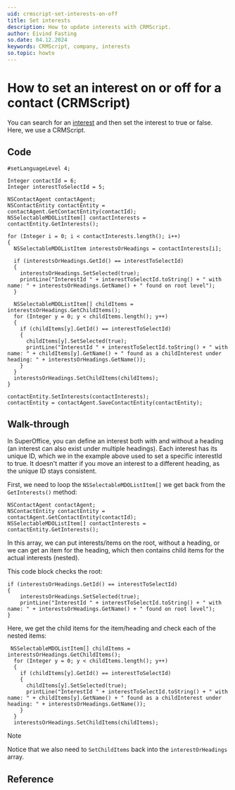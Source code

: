 ```yaml
---
uid: crmscript-set-interests-on-off
title: Set interests
description: How to update interests with CRMScript.
author: Eivind Fasting
so.date: 04.12.2024
keywords: CRMScript, company, interests
so.topic: howto
---
```


# How to set an interest on or off for a contact (CRMScript)

You can search for an [interest][1] and then set the interest to true or false. Here, we use a CRMScript.

## Code

```crmscript
#setLanguageLevel 4;

Integer contactId = 6;
Integer interestToSelectId = 5;

NSContactAgent contactAgent;
NSContactEntity contactEntity = contactAgent.GetContactEntity(contactId);
NSSelectableMDOListItem[] contactInterests = contactEntity.GetInterests();

for (Integer i = 0; i < contactInterests.length(); i++)
{
  NSSelectableMDOListItem interestsOrHeadings = contactInterests[i];

  if (interestsOrHeadings.GetId() == interestToSelectId)
  {
    interestsOrHeadings.SetSelected(true);
    printLine("InterestId " + interestToSelectId.toString() + " with name: " + interestsOrHeadings.GetName() + " found on root level");
  }

  NSSelectableMDOListItem[] childItems = interestsOrHeadings.GetChildItems();
  for (Integer y = 0; y < childItems.length(); y++) 
  {
    if (childItems[y].GetId() == interestToSelectId)
    {
      childItems[y].SetSelected(true);
      printLine("InterestId " + interestToSelectId.toString() + " with name: " + childItems[y].GetName() + " found as a childInterest under heading: " + interestsOrHeadings.GetName());
    }
  }
  interestsOrHeadings.SetChildItems(childItems);
}

contactEntity.SetInterests(contactInterests);
contactEntity = contactAgent.SaveContactEntity(contactEntity);
```

## Walk-through

In SuperOffice, you can define an interest both with and without a heading (an interest can also exist under multiple headings).
Each interest has its unique ID, which we in the example above used to set a specific interestId to true. It doesn't matter if you move an interest to a different heading, as the unique ID stays consistent.

First, we need to loop the `NSSelectableMDOListItem[]` we get back from the `GetInterests()` method:

```crmscript
NSContactAgent contactAgent;
NSContactEntity contactEntity = contactAgent.GetContactEntity(contactId);
NSSelectableMDOListItem[] contactInterests = contactEntity.GetInterests();
```

In this array, we can put interests/items on the root, without a heading, or we can get an item for the heading, which then contains child items for the actual interests (nested).

This code block checks the root:

```crmscript
if (interestsOrHeadings.GetId() == interestToSelectId)
{
    interestsOrHeadings.SetSelected(true);
    printLine("InterestId " + interestToSelectId.toString() + " with name: " + interestsOrHeadings.GetName() + " found on root level");
}
```

Here, we get the child items for the item/heading and check each of the nested items:

```crmscript
 NSSelectableMDOListItem[] childItems = interestsOrHeadings.GetChildItems();
  for (Integer y = 0; y < childItems.length(); y++) 
  {
    if (childItems[y].GetId() == interestToSelectId)
    {
      childItems[y].SetSelected(true);
      printLine("InterestId " + interestToSelectId.toString() + " with name: " + childItems[y].GetName() + " found as a childInterest under heading: " + interestsOrHeadings.GetName());
    }
  }
  interestsOrHeadings.SetChildItems(childItems);
```

> [!NOTE]
> Notice that we also need to `SetChildItems` back into the `interestOrHeadings` array.

## Reference

<!-- Referenced links -->
[1]: ../../interests.md

